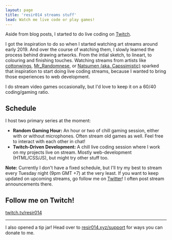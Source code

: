 ```yaml
---
layout: page
title: 'resir014 streams stuff'
lead: Watch me live code or play games!
---
```


Aside from blog posts, I started to do live coding on [Twitch](https://www.twitch.tv/resir014).

I got the inspiration to do so when I started watching art streams around early 2019. And over the course of watching them, I slowly learned the process behind drawing artworks. From the intial sketch, to lineart, to colouring and finishing touches. Watching streams from artists like [cottonwings](https://www.twitch.tv/cottonwings), [Mr_Randomnese](https://www.twitch.tv/Mr_Randomnese), or [Natsumen (aka. Capssimistic)](https://www.twitch.tv/Capssimistic) sparked that inspiration to start doing live coding streams, because I wanted to bring those experiences to web development.

I do stream video games occasionally, but I'd love to keep it on a 60/40 coding/gaming ratio.

## Schedule

I host two primary series at the moment:

- **Random Gaming Hour:** An hour or two of chill gaming session, either with or without microphones. Often stream old games as well. Feel free to interact with each other in chat!
- **Twitch-Driven Development:** A chill live coding session where I work on my projects live on stream. Mostly web-development (HTML/CSS/JS), but might try other stuff too.

**Note:** Currently I don't have a fixed schedule, but I'll try my best to stream every Tuesday night (9pm GMT +7) at the very least. If you want to keep updated on upcoming streams, go follow me on [Twitter](https://twitter.com/resir014)! I often post stream announcements there.

## Follow me on Twitch!

[twitch.tv/resir014](https://www.twitch.tv/resir014)

---

I also opened a tip jar! Head over to [resir014.xyz/support](/support) for ways you can donate to me.
